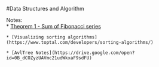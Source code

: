 #Data Structures and Algorithm

Notes:   
    * [Theorem 1 - Sum of Fibonacci series](http://mathforum.org/library/drmath/view/52707.html)

    * [Visualizing sorting algorithms](https://www.toptal.com/developers/sorting-algorithms/)
    
    * [AvlTree Notes](https://drive.google.com/open?id=0B_dCOZyzUAVmc21udWkxaF9sdFU)